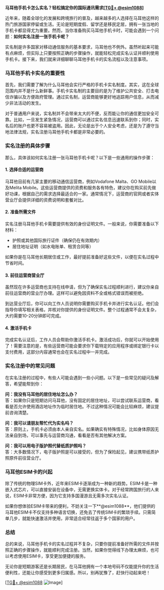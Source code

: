 **马耳他手机卡怎么实名？轻松搞定你的国际通讯需求[[TG💪+ @esim1088](https://t.me/s/esim1088)]**

近年来，随着全球化的发展和跨境旅行的普及，越来越多的人选择在马耳他这样的热门旅游国家停留或生活。无论是短期度假、留学还是移民定居，拥有一张当地的手机卡都显得尤为重要。然而，当你准备购买马耳他手机卡时，可能会遇到一个问题：**如何实名注册一张手机卡呢？**

实名制是许多国家对移动通信服务的基本要求，马耳他也不例外。虽然听起来可能有点麻烦，但实际上只要按照正确的步骤操作，就能轻松完成实名认证并顺利使用手机卡。接下来，我们就来详细聊聊马耳他手机卡的实名流程以及注意事项。

### 马耳他手机卡实名的重要性

首先，我们需要了解为什么马耳他会实行严格的手机卡实名制度。其实，这在全球范围内并不是什么新鲜事。手机卡实名制的主要目的是为了维护公共安全、打击电信诈骗以及方便政府管理。通过实名制，运营商能够更好地追踪用户信息，从而减少非法活动的发生。

对于普通用户来说，实名制并不会带来太大的不便，反而能让你的通信更加安全可靠。比如，一旦发生紧急情况，运营商可以通过实名信息迅速联系到你；同时，实名后的账户也更不容易被盗用。因此，无论是出于个人安全考虑，还是为了遵守当地法律法规，实名注册马耳他手机卡都是非常必要的。

### 实名注册的具体步骤

那么，具体该如何实名注册一张马耳他手机卡呢？以下是一些通用的操作步骤：

#### 1. **选择合适的运营商**
马耳他目前有几家主要的移动通信运营商，例如Vodafone Malta、GO Mobile以及Melita Mobile。这些运营商提供的资费和服务各有特色，建议你在购买前先做好功课，根据自己的需求选择最适合的一家。通常情况下，运营商的官网或者实体营业厅会提供详细的资费说明和套餐对比。

#### 2. **准备所需文件**
实名注册马耳他手机卡需要提供有效的身份证明文件。一般来说，你需要准备以下材料：
- 护照或其他国际旅行证件（确保仍在有效期内）
- 居住地址证明（如水电账单、租赁合同等）

如果你是在马耳他长期居住或工作，最好提前准备好这些文件，以便在实名过程中节省时间。

#### 3. **前往运营商营业厅**
虽然现在许多运营商也支持在线申请，但为了确保实名过程顺利进行，建议你亲自前往运营商的营业厅办理。这样可以避免因资料不全或格式错误而被拒绝。

到达营业厅后，你可以向工作人员说明你需要购买手机卡并进行实名认证。他们会指导你填写相关表格，并核对你提供的身份证明文件。整个过程通常不会太复杂，大约需要10-20分钟即可完成。

#### 4. **激活手机卡**
完成实名认证后，工作人员会帮助你激活手机卡。激活成功后，你就可以开始使用了！需要注意的是，有些运营商可能会要求你下载特定的应用程序或绑定银行卡以支付费用，这部分内容通常也会在实名过程中一并完成。

### 实名注册中的常见问题

在实名注册的过程中，有些人可能会遇到一些小问题。以下是一些常见的疑问及解答，希望能帮到你：

**问：我没有马耳他的居住地址怎么办？**  
答：如果你只是短期访问马耳他，没有固定的居住地址，可以尝试联系运营商，看看是否允许使用酒店地址作为临时居住地。不过这种情况可能会比较麻烦，建议提前咨询清楚。

**问：我可以请朋友帮忙代为实名吗？**  
答：原则上，手机卡必须由本人亲自实名。如果确实有特殊情况，比如身体原因无法亲自到场，可以事先与运营商沟通，看看是否有其他解决方案。

**问：我可以用电子版护照代替纸质护照吗？**  
答：大多数情况下，电子版护照是可以接受的，但为了保险起见，建议携带纸质护照原件前往营业厅。

### 马耳他ESIM卡的兴起

除了传统的物理SIM卡外，近年来ESIM卡逐渐成为一种新的趋势。ESIM卡是一种嵌入式芯片，可以直接安装在设备中，无需更换实体卡。对于经常跨国旅行的人来说，ESIM卡非常方便，因为它支持多国漫游且无需多次实名认证。

如果你想体验ESIM卡带来的便利，不妨关注一下**@esim1088**，他们提供的马耳他ESIM卡不仅支持多种语言切换，还免去了传统SIM卡的繁琐手续。只需简单几步，就能快速激活并使用，非常适合经常往返于多个国家的用户。

### 总结

总的来说，马耳他手机卡的实名过程并不复杂，只要你提前准备好所需的文件并按照正确的步骤操作，就能顺利完成注册。当然，如果你觉得线下办理太麻烦，也可以考虑使用ESIM卡，享受更加便捷的服务。

无论你是短期游客还是长期居民，在马耳他拥有一个本地号码不仅能提升你的生活便利性，还能让你感受到更多归属感。所以，别再犹豫了，赶快行动起来吧！

[[TG💪+ @esim1088](https://t.me/s/esim1088) ![Image](https://i.postimg.cc/4NQfJmqS/Snipaste-2025-05-13-00-14-12.png)]